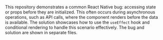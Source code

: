 This repository demonstrates a common React Native bug: accessing state or props before they are initialized. This often occurs during asynchronous operations, such as API calls, where the component renders before the data is available.  The solution showcases how to use the `useEffect` hook and conditional rendering to handle this scenario effectively. The bug and solution are shown in separate files.